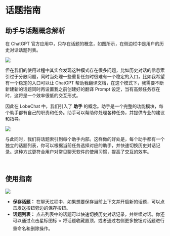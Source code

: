 # 话题指南

## 助手与话题概念解析

在 ChatGPT 官方应用中，只存在话题的概念，如图所示，在侧边栏中是用户的历史对话话题列表。

![](https://github-production-user-asset-6210df.s3.amazonaws.com/17870709/279602474-fe7cb3f3-8eb7-40d3-a69f-6615393bbd4e.png)

但在我们的使用过程中其实会发现这种模式存在很多问题，比如历史对话的信息索引过于分散问题，同时当处理一些重复任务时很难有一个稳定的入口，比如我希望有一个稳定的入口可以让 ChatGPT 帮助我翻译文档，在这个模式下，我需要不断新建新的话题同时再设置我之前创建好的翻译 Prompt 设定，当有高频任务存在时，这将是一个效率很低的交互形式。

因此在 LobeChat 中，我们引入了 **助手** 的概念。助手是一个完整的功能模块，每个助手都有自己的职责和任务。助手可以帮助你处理各种任务，并提供专业的建议和指导。

![](https://github-production-user-asset-6210df.s3.amazonaws.com/17870709/279602489-89893e61-2791-4083-9b57-ed80884ad58b.png)

与此同时，我们将话题索引到每个助手内部。这样做的好处是，每个助手都有一个独立的话题列表，你可以根据当前任务选择对应的助手，并快速切换历史对话记录。这种方式更符合用户对常见聊天软件的使用习惯，提高了交互的效率。

<br/>

## 使用指南

![](https://github-production-user-asset-6210df.s3.amazonaws.com/17870709/279602496-fd72037a-735e-4cc2-aa56-2994bceaba81.png)

- **保存话题：** 在聊天过程中，如果想要保存当前上下文并开启新的话题，可以点击发送按钮旁边的保存按钮。
- **话题列表：** 点击列表中的话题可以快速切换历史对话记录，并继续对话。你还可以通过点击星标图标 <kbd>⭐️</kbd> 将话题收藏置顶，或者通过右侧更多按钮对话题进行重命名和删除操作。

